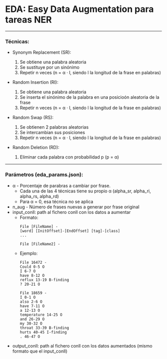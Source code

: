 # EDA: Easy Data Augmentation para tareas NER

***

### Técnicas:

* Synonym Replacement (SR):
  1. Se obtiene una palabra aleatoria
  2. Se sustituye por un sinónimo
  3. Repetir n veces (n = α · l, siendo l la longitud de la frase en palabras)


* Random Insertion (RI):
  1. Se obtiene una palabra aleatoria
  2. Se inserta el sinónimo de la palabra en una posicioón aleatoria de la frase
  3. Repetir n veces (n = α · l, siendo l la longitud de la frase en palabras)

* Random Swap (RS):
  1. Se obtienen 2 palabras aleatorias
  2. Se intercambian sus posiciones
  3. Repetir n veces (n = α · l, siendo l la longitud de la frase en palabras)

* Random Deletion (RD):
  1. Eliminar cada palabra con probabilidad p (p = α)

---

### Parámetros (eda_params.json):

* α - Porcentaje de parabras a cambiar por frase.
  * Cada una de las 4 técnicas tiene su propio α (alpha_sr, alpha_ri, alpha_rs, alpha_rd)
  * Para α = 0, esa técnica no se aplica
* n_aug - Número de frases nuevas a generar por frase original
* input_conll: path al fichero conll con los datos a aumentar
  - Formato:
    ```
    File [FileName] -
    [word] [InitOffset]-[EndOffset] [tag]-[class]
    ...
    
    File [FileName2] -
    ```
   - Ejemplo:
      ```
      File 16472 -    
      Could 0-5 O    
      I 6-7 O    
      have 8-12 O    
      reflux 13-19 B-finding    
      ? 20-21 O    

      File 18659 -    
      I 0-1 O    
      also 2-6 O    
      have 7-11 O    
      a 12-13 O    
      temperature 14-25 O    
      and 26-29 O    
      my 30-32 O    
      throat 33-39 B-finding
      hurts 40-45 I-finding
      . 46-47 O
      ```
* output_conll: path al fichero conll con los datos aumentados (mismo formato que el input_conll)

 

